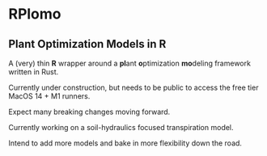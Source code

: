 # RPlomo

## Plant Optimization Models in R

A (very) thin **R** wrapper around a **pl**ant **o**ptimization **mo**deling framework written in Rust.

Currently under construction, but needs to be public to access the free tier MacOS 14 + M1 runners.

Expect many breaking changes moving forward. 

Currently working on a soil-hydraulics focused transpiration model.

Intend to add more models and bake in more flexibility down the road.